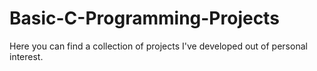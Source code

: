 # Basic-C-Programming-Projects
Here you can find a collection of projects I've developed out of personal interest.
